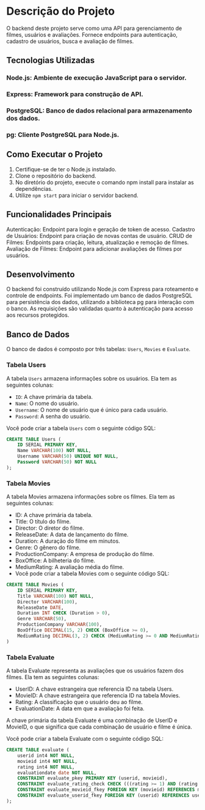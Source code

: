 # Descrição do Projeto
O backend deste projeto serve como uma API para gerenciamento de filmes, usuários e avaliações. Fornece endpoints para autenticação, cadastro de usuários, busca e avaliação de filmes.

## Tecnologias Utilizadas

### Node.js: Ambiente de execução JavaScript para o servidor.
### Express: Framework para construção de API.
### PostgreSQL: Banco de dados relacional para armazenamento dos dados.
### pg: Cliente PostgreSQL para Node.js.

## Como Executar o Projeto

1. Certifique-se de ter o Node.js instalado.
2. Clone o repositório do backend.
3. No diretório do projeto, execute o comando npm install para instalar as dependências.
4. Utilize `npm start` para iniciar o servidor backend.

## Funcionalidades Principais

Autenticação: Endpoint para login e geração de token de acesso.
Cadastro de Usuários: Endpoint para criação de novas contas de usuário.
CRUD de Filmes: Endpoints para criação, leitura, atualização e remoção de filmes.
Avaliação de Filmes: Endpoint para adicionar avaliações de filmes por usuários.

## Desenvolvimento

O backend foi construído utilizando Node.js com Express para roteamento e controle de endpoints. Foi implementado um banco de dados PostgreSQL para persistência dos dados, utilizando a biblioteca pg para interação com o banco. As requisições são validadas quanto à autenticação para acesso aos recursos protegidos.

## Banco de Dados

O banco de dados é composto por três tabelas: `Users`, `Movies` e `Evaluate`. 

### Tabela Users

A tabela `Users` armazena informações sobre os usuários. Ela tem as seguintes colunas:

- `ID`: A chave primária da tabela.
- `Name`: O nome do usuário.
- `Username`: O nome de usuário que é único para cada usuário.
- `Password`: A senha do usuário.

Você pode criar a tabela `Users` com o seguinte código SQL:

``` sql
CREATE TABLE Users (
    ID SERIAL PRIMARY KEY,
    Name VARCHAR(100) NOT NULL,
    Username VARCHAR(50) UNIQUE NOT NULL,
    Password VARCHAR(50) NOT NULL
);
```

### Tabela Movies
A tabela Movies armazena informações sobre os filmes. Ela tem as seguintes colunas:
 
 - ID: A chave primária da tabela.
 - Title: O título do filme.
 - Director: O diretor do filme.
 - ReleaseDate: A data de lançamento do filme.
 - Duration: A duração do filme em minutos.
 - Genre: O gênero do filme.
 - ProductionCompany: A empresa de produção do filme.
 - BoxOffice: A bilheteria do filme.
 - MediumRating: A avaliação média do filme.
 - Você pode criar a tabela Movies com o seguinte código SQL:

``` sql
CREATE TABLE Movies (
    ID SERIAL PRIMARY KEY,
    Title VARCHAR(100) NOT NULL,
    Director VARCHAR(100),
    ReleaseDate DATE,
    Duration INT CHECK (Duration > 0),
    Genre VARCHAR(50),
    ProductionCompany VARCHAR(100),
    BoxOffice DECIMAL(15, 2) CHECK (BoxOffice >= 0),
    MediumRating DECIMAL(3, 2) CHECK (MediumRating >= 0 AND MediumRating <= 5)
)
```

### Tabela Evaluate
A tabela Evaluate representa as avaliações que os usuários fazem dos filmes. Ela tem as seguintes colunas:

 - UserID: A chave estrangeira que referencia ID na tabela Users.
 - MovieID: A chave estrangeira que referencia ID na tabela Movies.
 - Rating: A classificação que o usuário deu ao filme.
 - EvaluationDate: A data em que a avaliação foi feita.

A chave primária da tabela Evaluate é uma combinação de UserID e MovieID, o que significa que cada combinação de usuário e filme é única.

Você pode criar a tabela Evaluate com o seguinte código SQL:

``` sql
CREATE TABLE evaluate (
	userid int4 NOT NULL,
	movieid int4 NOT NULL,
	rating int4 NOT NULL,
	evaluationdate date NOT NULL,
	CONSTRAINT evaluate_pkey PRIMARY KEY (userid, movieid),
	CONSTRAINT evaluate_rating_check CHECK (((rating >= 1) AND (rating <= 5))),
	CONSTRAINT evaluate_movieid_fkey FOREIGN KEY (movieid) REFERENCES movies(id),
	CONSTRAINT evaluate_userid_fkey FOREIGN KEY (userid) REFERENCES users(id) ON DELETE CASCADE
);
```